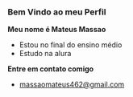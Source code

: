 ### Bem Vindo ao meu Perfil

**Meu nome é Mateus Massao**
- Estou no final do ensino médio
- Estudo na alura

**Entre em contato comigo**
- massaomateus462@gmail.com

![]()
